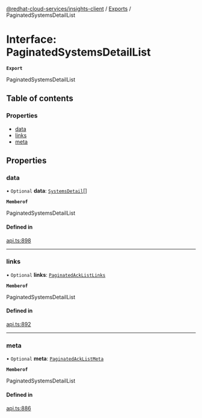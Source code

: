[@redhat-cloud-services/insights-client](../README.md) / [Exports](../modules.md) / PaginatedSystemsDetailList

# Interface: PaginatedSystemsDetailList

**`Export`**

PaginatedSystemsDetailList

## Table of contents

### Properties

- [data](PaginatedSystemsDetailList.md#data)
- [links](PaginatedSystemsDetailList.md#links)
- [meta](PaginatedSystemsDetailList.md#meta)

## Properties

### data

• `Optional` **data**: [`SystemsDetail`](SystemsDetail.md)[]

**`Memberof`**

PaginatedSystemsDetailList

#### Defined in

[api.ts:898](https://github.com/RedHatInsights/javascript-clients/blob/main/packages/insights/api.ts#L898)

___

### links

• `Optional` **links**: [`PaginatedAckListLinks`](PaginatedAckListLinks.md)

**`Memberof`**

PaginatedSystemsDetailList

#### Defined in

[api.ts:892](https://github.com/RedHatInsights/javascript-clients/blob/main/packages/insights/api.ts#L892)

___

### meta

• `Optional` **meta**: [`PaginatedAckListMeta`](PaginatedAckListMeta.md)

**`Memberof`**

PaginatedSystemsDetailList

#### Defined in

[api.ts:886](https://github.com/RedHatInsights/javascript-clients/blob/main/packages/insights/api.ts#L886)
